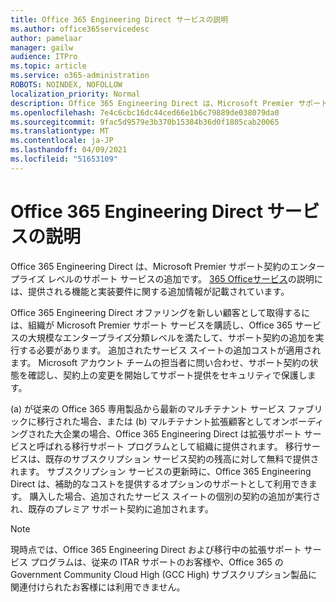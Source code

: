 ```yaml
---
title: Office 365 Engineering Direct サービスの説明
ms.author: office365servicedesc
author: pamelaar
manager: gailw
audience: ITPro
ms.topic: article
ms.service: o365-administration
ROBOTS: NOINDEX, NOFOLLOW
localization_priority: Normal
description: Office 365 Engineering Direct は、Microsoft Premier サポート契約のエンタープライズ レベルのサポート サービスの追加です。 次Office 365 Engineering Direct サービスの説明には、提供される機能と実装要件に関する追加情報が含まれている。
ms.openlocfilehash: 7e4c6cbc16dc44ced66e1b6c79889de038079da0
ms.sourcegitcommit: 9fac5d9579e3b370b15384b36d0f1805cab20065
ms.translationtype: MT
ms.contentlocale: ja-JP
ms.lasthandoff: 04/09/2021
ms.locfileid: "51653109"
---
```

# <a name="office-365-engineering-direct-service-description"></a>Office 365 Engineering Direct サービスの説明

Office 365 Engineering Direct は、Microsoft Premier サポート契約のエンタープライズ レベルのサポート サービスの追加です。 [365 Officeサービス](https://github.com/MicrosoftDocs/OfficeDocs-O365ServiceDescriptions/blob/master/Office%20365%20Engineering%20Direct%20-%20Svc%20Desc%20(25mar2019).pdf)の説明には、提供される機能と実装要件に関する追加情報が記載されています。

Office 365 Engineering Direct オファリングを新しい顧客として取得するには、組織が Microsoft Premier サポート サービスを購読し、Office 365 サービスの大規模なエンタープライズ分類レベルを満たして、サポート契約の追加を実行する必要があります。 追加されたサービス スイートの追加コストが適用されます。 Microsoft アカウント チームの担当者に問い合わせ、サポート契約の状態を確認し、契約上の変更を開始してサポート提供をセキュリティで保護します。 

(a) が従来の Office 365 専用製品から最新のマルチテナント サービス ファブリックに移行された場合、または (b) マルチテナント拡張顧客としてオンボーディングされた大企業の場合、Office 365 Engineering Direct は拡張サポート サービスと呼ばれる移行サポート プログラムとして組織に提供されます。 移行サービスは、既存のサブスクリプション サービス契約の残高に対して無料で提供されます。 サブスクリプション サービスの更新時に、Office 365 Engineering Direct は、補助的なコストを提供するオプションのサポートとして利用できます。 購入した場合、追加されたサービス スイートの個別の契約の追加が実行され、既存のプレミア サポート契約に追加されます。

> [!NOTE]
> 現時点では、Office 365 Engineering Direct および移行中の拡張サポート サービス プログラムは、従来の ITAR サポートのお客様や、Office 365 の Government Community Cloud High (GCC High) サブスクリプション製品に関連付けられたお客様には利用できません。
